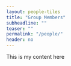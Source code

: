 ```yaml
---
layout: people-tiles
title: "Group Members"
subheadline: ""
teaser: ""
permalink: "/people/"
header: no
---
```


This is my content here
